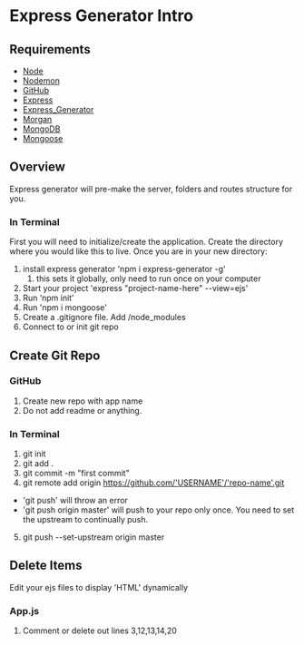 # Express Generator Intro



## Requirements

* [Node](https://nodejs.org/en/download/)
* [Nodemon](https://www.npmjs.com/package/nodemon)
* [GitHub](https://www.github.com)
* [Express](https://expressjs.com/)
* [Express_Generator](https://www.npmjs.com/package/express-generator/)
* [Morgan](https://www.npmjs.com/package/morgan)
* [MongoDB](https://docs.mongodb.com/manual/tutorial/install-mongodb-on-os-x/)
* [Mongoose](https://mongoosejs.com/)


## Overview
Express generator will pre-make the server, folders and routes structure for you.

### In Terminal
First you will need to initialize/create the application. Create the directory where you would like this to live. Once you are in your new directory: 

1. install express generator 'npm i express-generator -g'  
   1. this sets it globally, only need to run once on your computer
2. Start your project 'express "project-name-here" --view=ejs'
3. Run  ‘npm init’
4. Run 'npm i mongoose'
5. Create a .gitignore file. Add /node_modules
6. Connect to or init git repo


## Create Git Repo

### GitHub
1. Create new repo with app name
2. Do not add readme or anything. 

### In Terminal
1. git init
2. git add .
3. git commit -m "first commit"
4. git remote add origin https://github.com/'USERNAME'/'repo-name'.git

- 'git push' will throw an error
- 'git push origin master' will push to your repo only once. You need to set the upstream to continually push.
5. git push --set-upstream origin master

## Delete Items
Edit your ejs files to display 'HTML' dynamically

### App.js
1. Comment or delete out lines 3,12,13,14,20
